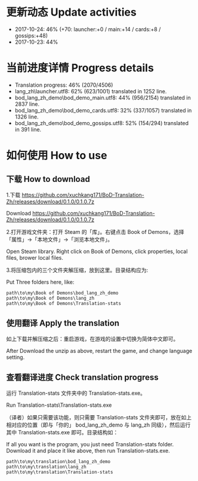 # 更新动态 Update activities
* 2017-10-24: 46% (+70: launcher:+0 / main:+14 / cards:+8 / gossips:+48)
* 2017-10-23: 44%

# 当前进度详情 Progress details

* Translation progress: 46% (2070/4506)
* lang_zh\launcher.utf8: 62% (623/1001) translated in 1252 line.
* bod_lang_zh_demo\bod_demo_main.utf8: 44% (956/2154) translated in 2837 line.
* bod_lang_zh_demo\bod_demo_cards.utf8: 32% (337/1057) translated in 1326 line.
* bod_lang_zh_demo\bod_demo_gossips.utf8: 52% (154/294) translated in 391 line.

# 如何使用 How to use

## 下载 How to download
1.下载 https://github.com/xuchkang171/BoD-Translation-Zh/releases/download/0.1.0/0.1.0.7z

Download https://github.com/xuchkang171/BoD-Translation-Zh/releases/download/0.1.0/0.1.0.7z

2.打开游戏文件夹：打开 Steam 的「库」。右键点击 Book of Demons，选择「属性」->「本地文件」->「浏览本地文件」。

Open Steam library. Right click on Book of Demons, click properties, local files, brower local files.

3.将压缩包内的三个文件夹解压缩，放到这里。目录结构应为:

Put Three folders here, like:

    path\to\my\Book of Demons\bod_lang_zh_demo
    path\to\my\Book of Demons\lang_zh
    path\to\my\Book of Demons\Translation-stats

## 使用翻译 Apply the translation
如上下载并解压缩之后：重启游戏，在游戏的设置中切换为简体中文即可。

After Download the unzip as above, restart the game, and change language setting.

## 查看翻译进度 Check translation progress
运行 Translation-stats 文件夹中的 Translation-stats.exe。

Run Translation-stats\Translation-stats.exe

（译者）如果只需要该功能，则只需要 Translation-stats 文件夹即可，放在如上相对应的位置（即与「你的」 bod_lang_zh_demo 与 lang_zh 同级），然后运行其中 Translation-stats.exe 即可。目录结构如：

If all you want is the program, you just need Translation-stats folder. Download it and place it like above, then run Translation-stats.exe.   

    path\to\my\translation\bod_lang_zh_demo
    path\to\my\translation\lang_zh
    path\to\my\translation\Translation-stats